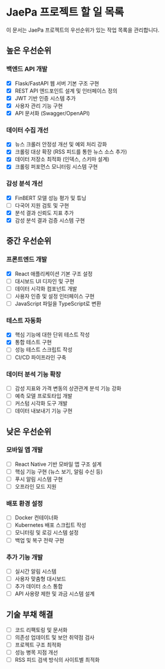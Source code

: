 # JaePa 프로젝트 할 일 목록

이 문서는 JaePa 프로젝트의 우선순위가 있는 작업 목록을 관리합니다.

## 높은 우선순위

### 백엔드 API 개발
- [x] Flask/FastAPI 웹 서버 기본 구조 구현
- [x] REST API 엔드포인트 설계 및 인터페이스 정의
- [x] JWT 기반 인증 시스템 추가
- [x] 사용자 관리 기능 구현
- [x] API 문서화 (Swagger/OpenAPI)

### 데이터 수집 개선
- [x] 뉴스 크롤러 안정성 개선 및 예외 처리 강화
- [x] 크롤링 대상 확장 (RSS 피드를 통한 뉴스 소스 추가)
- [x] 데이터 저장소 최적화 (인덱스, 스키마 설계)
- [x] 크롤링 퍼포먼스 모니터링 시스템 구현

### 감성 분석 개선
- [x] FinBERT 모델 성능 평가 및 튜닝
- [ ] 다국어 지원 검토 및 구현
- [x] 분석 결과 신뢰도 지표 추가
- [x] 감성 분석 결과 검증 시스템 구현

## 중간 우선순위

### 프론트엔드 개발
- [x] React 애플리케이션 기본 구조 설정
- [ ] 대시보드 UI 디자인 및 구현
- [ ] 데이터 시각화 컴포넌트 개발
- [ ] 사용자 인증 및 설정 인터페이스 구현
- [ ] JavaScript 파일을 TypeScript로 변환

### 테스트 자동화
- [x] 핵심 기능에 대한 단위 테스트 작성
- [x] 통합 테스트 구현
- [ ] 성능 테스트 스크립트 작성
- [ ] CI/CD 파이프라인 구축

### 데이터 분석 기능 확장
- [ ] 감성 지표와 가격 변동의 상관관계 분석 기능 강화
- [ ] 예측 모델 프로토타입 개발
- [ ] 커스텀 시각화 도구 개발
- [ ] 데이터 내보내기 기능 구현

## 낮은 우선순위

### 모바일 앱 개발
- [ ] React Native 기반 모바일 앱 구조 설계
- [ ] 핵심 기능 구현 (뉴스 보기, 알림 수신 등)
- [ ] 푸시 알림 시스템 구현
- [ ] 오프라인 모드 지원

### 배포 환경 설정
- [ ] Docker 컨테이너화
- [ ] Kubernetes 배포 스크립트 작성
- [ ] 모니터링 및 로깅 시스템 설정
- [ ] 백업 및 복구 전략 구현

### 추가 기능 개발
- [ ] 실시간 알림 시스템
- [ ] 사용자 맞춤형 대시보드
- [ ] 추가 데이터 소스 통합
- [ ] API 사용량 제한 및 과금 시스템 설계

## 기술 부채 해결
- [ ] 코드 리팩토링 및 문서화
- [ ] 의존성 업데이트 및 보안 취약점 검사
- [ ] 프로젝트 구조 최적화
- [ ] 성능 병목 지점 개선
- [ ] RSS 피드 검색 방식의 사이트별 최적화
